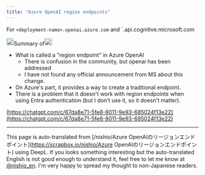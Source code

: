 ```yaml
---
title: "Azure OpenAI region endpoints"
---
```


For `<deployment-name>.openai.azure.com` and `<region>.api.cognitive.microsoft.com

<img src='https://scrapbox.io/api/pages/nishio-en/DR/icon' alt='DR.icon' height="19.5"/>Summary of<img src='https://scrapbox.io/api/pages/nishio-en/nishio/icon' alt='nishio.icon' height="19.5"/>
- What is called a "region endpoint" in Azure OpenAI
    - There is confusion in the community, but openai has been addressed
    - I have not found any official announcement from MS about this change.
- On Azure's part, it provides a way to create a traditional endpoint.
- There is a problem that it doesn't work with region endpoints when using Entra authentication (but I don't use it, so it doesn't matter).

[https://chatgpt.com/c/67da8e71-5fe8-8011-9e93-685024f13e22](https://chatgpt.com/c/67da8e71-5fe8-8011-9e93-685024f13e22)

---
This page is auto-translated from [/nishio/Azure OpenAIのリージョンエンドポイント](https://scrapbox.io/nishio/Azure OpenAIのリージョンエンドポイント) using DeepL. If you looks something interesting but the auto-translated English is not good enough to understand it, feel free to let me know at [@nishio_en](https://twitter.com/nishio_en). I'm very happy to spread my thought to non-Japanese readers.